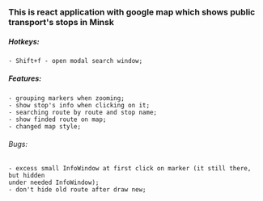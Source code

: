 ### This is react application with google map which shows public transport's stops in Minsk

##### Hotkeys:
    - Shift+f - open modal search window;

##### Features:
    - grouping markers when zooming;
    - show stop's info when clicking on it; 
    - searching route by route and stop name;
    - show finded route on map;
    - changed map style;

###### Bugs:
    - excess small InfoWindow at first click on marker (it still there, but hidden
    under needed InfoWindow);
    - don't hide old route after draw new;
